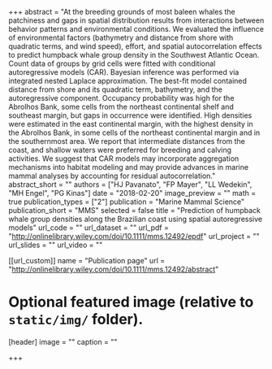 +++
abstract = "At the breeding grounds of most baleen whales the patchiness and gaps in spatial distribution results from interactions between behavior patterns and environmental conditions. We evaluated the influence of environmental factors (bathymetry and distance from shore with quadratic terms, and wind speed), effort, and spatial autocorrelation effects to predict humpback whale group density in the Southwest Atlantic Ocean. Count data of groups by grid cells were fitted with conditional autoregressive models (CAR). Bayesian inference was performed via integrated nested Laplace approximation. The best-fit model contained distance from shore and its quadratic term, bathymetry, and the autoregressive component. Occupancy probability was high for the Abrolhos Bank, some cells from the northeast continental shelf and southeast margin, but gaps in occurrence were identified. High densities were estimated in the east continental margin, with the highest density in the Abrolhos Bank, in some cells of the northeast continental margin and in the southernmost area. We report that intermediate distances from the coast, and shallow waters were preferred for breeding and calving activities. We suggest that CAR models may incorporate aggregation mechanisms into habitat modeling and may provide advances in marine mammal analyses by accounting for residual autocorrelation."
abstract_short = ""
authors = ["HJ Pavanato", "FP Mayer", "LL Wedekin", "MH Engel", "PG Kinas"]
date = "2018-02-20"
image_preview = ""
math = true
publication_types = ["2"]
publication = "Marine Mammal Science"
publication_short = "MMS"
selected = false
title = "Prediction of humpback whale group densities along the Brazilian coast using spatial autoregressive models"
url_code = ""
url_dataset = ""
url_pdf = "http://onlinelibrary.wiley.com/doi/10.1111/mms.12492/epdf"
url_project = ""
url_slides = ""
url_video = ""

[[url_custom]]
name = "Publication page"
url = "http://onlinelibrary.wiley.com/doi/10.1111/mms.12492/abstract"

# Optional featured image (relative to `static/img/` folder).
[header]
image = ""
caption = ""

+++
